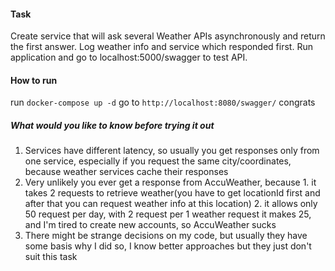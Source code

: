 #### Task
Create service that will ask several Weather APIs asynchronously and return the first answer. Log weather info and service which responded first. Run application and go to localhost:5000/swagger to test API.

#### How to run
run  ```docker-compose up -d```
go to ```http://localhost:8080/swagger/```
congrats

##### What would you like to know before trying it out
1. Services have different latency, so usually you get responses only from one service, especially if you request the same city/coordinates, because weather services cache their responses
2. Very unlikely you ever get a response from AccuWeather, because  1. it takes 2 requests to retrieve weather(you have to get locationId first and after that you can request weather info at this location) 2. it allows only 50 request per day, with 2 request per 1 weather request it makes 25, and I'm tired to create new accounts, so AccuWeather sucks
3. There might be strange decisions on my code, but usually they have some basis why I did so, I know better approaches but they just don't suit this task